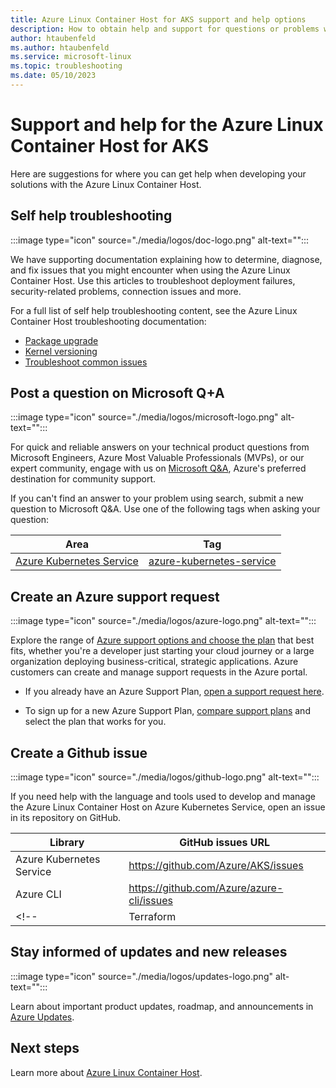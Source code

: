 ```yaml
---
title: Azure Linux Container Host for AKS support and help options 
description: How to obtain help and support for questions or problems when you create solutions using the Azure Linux Container Host. 
author: htaubenfeld
ms.author: htaubenfeld
ms.service: microsoft-linux
ms.topic: troubleshooting
ms.date: 05/10/2023
---
```


# Support and help for the Azure Linux Container Host for AKS

Here are suggestions for where you can get help when developing your solutions with the Azure Linux Container Host.

## Self help troubleshooting

:::image type="icon" source="./media/logos/doc-logo.png" alt-text="":::

We have supporting documentation explaining how to determine, diagnose, and fix issues that you might encounter when using the Azure Linux Container Host. Use this articles to troubleshoot deployment failures, security-related problems, connection issues and more.

For a full list of self help troubleshooting content, see the Azure Linux Container Host troubleshooting documentation:
- [Package upgrade](./troubleshoot-packages.md)
- [Kernel versioning](./troubleshoot-kernel.md)
- [Troubleshoot common issues](/troubleshoot/azure/azure-kubernetes/troubleshoot-common-mariner-aks)

## Post a question on Microsoft Q+A

:::image type="icon" source="./media/logos/microsoft-logo.png" alt-text="":::

For quick and reliable answers on your technical product questions from Microsoft Engineers, Azure Most Valuable Professionals (MVPs), or our expert community, engage with us on [Microsoft Q&A](/answers/tags/133/azure), Azure's preferred destination for community support.

If you can't find an answer to your problem using search, submit a new question to Microsoft Q&A. Use one of the following tags when asking your question:

| Area | Tag |
|-------|----------------------|
| [Azure Kubernetes Service](../../articles/aks/intro-kubernetes.md) | [azure-kubernetes-service](/answers/tags/200/azure-kubernetes-service) |

## Create an Azure support request

:::image type="icon" source="./media/logos/azure-logo.png" alt-text="":::

Explore the range of [Azure support options and choose the plan](https://azure.microsoft.com/support/plans) that best fits, whether you're a developer just starting your cloud journey or a large organization deploying business-critical, strategic applications. Azure customers can create and manage support requests in the Azure portal.

- If you already have an Azure Support Plan, [open a support request here](https://portal.azure.com/#blade/Microsoft_Azure_Support/HelpAndSupportBlade/newsupportrequest).

- To sign up for a new Azure Support Plan, [compare support plans](https://azure.microsoft.com/support/plans/) and select the plan that works for you.

## Create a Github issue

:::image type="icon" source="./media/logos/github-logo.png" alt-text="":::

If you need help with the language and tools used to develop and manage the Azure Linux Container Host on Azure Kubernetes Service, open an issue in its repository on GitHub.

| Library | GitHub issues URL|
| --- | --- |
| Azure Kubernetes Service | https://github.com/Azure/AKS/issues |
| Azure CLI | https://github.com/Azure/azure-cli/issues |
<!-- | Terraform | https://github.com/Azure/terraform/issues | -->

## Stay informed of updates and new releases 

:::image type="icon" source="./media/logos/updates-logo.png" alt-text="":::

Learn about important product updates, roadmap, and announcements in [Azure Updates](https://azure.microsoft.com/updates).

## Next steps

Learn more about [Azure Linux Container Host](./index.yml).